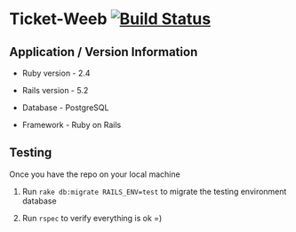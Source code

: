# Ticket-Weeb [![Build Status](https://travis-ci.org/pwenig/tick-weeb.svg?branch=master)](https://travis-ci.org/pwenig/tick-weeb)

## Application / Version Information

* Ruby version - 2.4

* Rails version - 5.2

* Database - PostgreSQL

* Framework - Ruby on Rails


## Testing

Once you have the repo on your local machine

1) Run `rake db:migrate RAILS_ENV=test` to migrate the testing environment database

2) Run `rspec` to verify everything is ok =)


